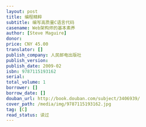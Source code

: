 ```yaml
---
layout: post
title: 编程精粹
subtitle: 编写高质量C语言代码
casename: Web架构师的基本素养
author: [Steve Maguire]
donor: 
price: CNY 45.00
translator: []
publish_company: 人民邮电出版社
publish_version: 
publish_date: 2009-02
isbn: 9787115193162
serial: 
total_volume: 1
borrower: []
borrow_date: []
douban_url: http://book.douban.com/subject/3406939/
cover_path: /media/img/9787115193162.jpg
tag: [C]
read_status: 读过
---
```


